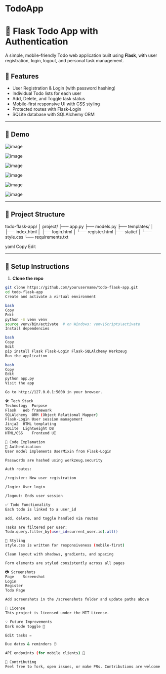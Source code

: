 # TodoApp
# 📝 Flask Todo App with Authentication

A simple, mobile-friendly Todo web application built using **Flask**, with user registration, login, logout, and personal task management.

## 🌟 Features

- User Registration & Login (with password hashing)
- Individual Todo lists for each user
- Add, Delete, and Toggle task status
- Mobile-first responsive UI with CSS styling
- Protected routes with Flask-Login
- SQLite database with SQLAlchemy ORM

---

## 🚀 Demo

![image](https://github.com/user-attachments/assets/78039274-1bfa-4847-8102-578e3e5ef9ab)

![image](https://github.com/user-attachments/assets/2c7e943e-4c17-4dc8-8ae0-70d00cc0cd4c)

![image](https://github.com/user-attachments/assets/575e43bf-0dc9-413b-a1c0-d7112d0c5f2e)

![image](https://github.com/user-attachments/assets/1b8952d9-1fcf-4b46-9fa4-a568def95834)

![image](https://github.com/user-attachments/assets/1407700a-e846-48d2-8604-0cba9d4d6305)

![image](https://github.com/user-attachments/assets/505c43b4-24f7-47ca-850d-7ced9f7ca8c5)

---

## 📁 Project Structure

todo-flask-app/
│
project/
├── app.py
├── models.py
├── templates/
│   ├── index.html
│   ├── login.html
│   └── register.html
├── static/
│   └── style.css
└── requirements.txt


yaml
Copy
Edit

---

## 🔧 Setup Instructions

1. **Clone the repo**

```bash
git clone https://github.com/yourusername/todo-flask-app.git
cd todo-flask-app
Create and activate a virtual environment

bash
Copy
Edit
python -m venv venv
source venv/bin/activate  # on Windows: venv\Scripts\activate
Install dependencies

bash
Copy
Edit
pip install Flask Flask-Login Flask-SQLAlchemy Werkzeug
Run the application

bash
Copy
Edit
python app.py
Visit the app

Go to http://127.0.0.1:5000 in your browser.

🛠 Tech Stack
Technology	Purpose
Flask	Web framework
SQLAlchemy	ORM (Object Relational Mapper)
Flask-Login	User session management
Jinja2	HTML templating
SQLite	Lightweight DB
HTML/CSS	Frontend UI

🧠 Code Explanation
🔐 Authentication
User model implements UserMixin from Flask-Login

Passwords are hashed using werkzeug.security

Auth routes:

/register: New user registration

/login: User login

/logout: Ends user session

✅ Todo Functionality
Each todo is linked to a user_id

add, delete, and toggle handled via routes

Tasks are filtered per user:
Todo.query.filter_by(user_id=current_user.id).all()

🎨 Styling
style.css is written for responsiveness (mobile-first)

Clean layout with shadows, gradients, and spacing

Form elements are styled consistently across all pages

📷 Screenshots
Page	Screenshot
Login	
Register	
Todo Page	

Add screenshots in the /screenshots folder and update paths above

📝 License
This project is licensed under the MIT License.

💡 Future Improvements
Dark mode toggle 🌙

Edit tasks ✏️

Due dates & reminders ⏰

API endpoints (for mobile clients) 📱

🤝 Contributing
Feel free to fork, open issues, or make PRs. Contributions are welcome!
